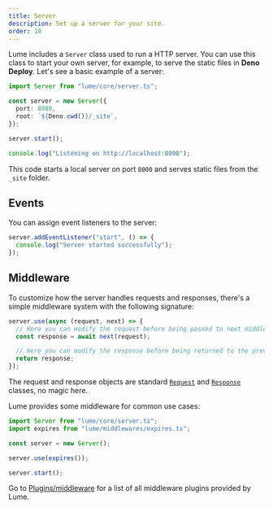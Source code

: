 ```yaml
---
title: Server
description: Set up a server for your site.
order: 10
---
```


Lume includes a `Server` class used to run a HTTP server. You can use this class
to start your own server, for example, to serve the static files in **Deno
Deploy**. Let's see a basic example of a server:

```ts
import Server from "lume/core/server.ts";

const server = new Server({
  port: 8000,
  root: `${Deno.cwd()}/_site`,
});

server.start();

console.log("Listening on http://localhost:8000");
```

This code starts a local server on port `8000` and serves static files from the
`_site` folder.

## Events

You can assign event listeners to the server:

```ts
server.addEventListener("start", () => {
  console.log("Server started successfully");
});
```

## Middleware

To customize how the server handles requests and responses, there's a simple
middleware system with the following signature:

```js
server.use(async (request, next) => {
  // Here you can modify the request before being passed to next middlewares
  const response = await next(request);

  // Here you can modify the response before being returned to the previous middleware
  return response;
});
```

The request and response objects are standard
[`Request`](https://developer.mozilla.org/docs/Web/API/Request) and
[`Response`](https://developer.mozilla.org/docs/Web/API/Response) classes, no
magic here.

Lume provides some middleware for common use cases:

```ts
import Server from "lume/core/server.ts";
import expires from "lume/middlewares/expires.ts";

const server = new Server();

server.use(expires());

server.start();
```

Go to [Plugins/middleware](/plugins/?status=all&middleware=on) for a list of all
middleware plugins provided by Lume.
